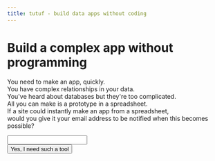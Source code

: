 ```yaml
---
title: tutuf - build data apps without coding
---
```

# Build a complex app without programming

You need to make an app, quickly.<br/>
You have complex relationships in your data.<br/>
You've heard about databases but they're too complicated.<br/>
All you can make is a prototype in a spreadsheet.<br/>
If a site could instantly make an app from a spreadsheet,<br/>
would you give it your email address to be notified when this becomes possible?

<div id="mc_embed_signup">
  <form action="https://tutuf.us9.list-manage.com/subscribe/post?u=9c8e05d83eb1f5220bf408bf2&amp;id=5e75544654&amp;f_id=00f522e1f0" method="post" id="mc-embedded-subscribe-form" name="mc-embedded-subscribe-form" class="validate" target="_self" novalidate="">
  <div id="mc_embed_signup_scroll">
    <input type="email" name="EMAIL" class="required email" id="mce-EMAIL" required="" value="">
    <div style="position: absolute; left: -5000px;" aria-hidden="true">
      /* real people should not fill this in and expect good things - do not remove this or risk form bot signups */
      <input type="text" name="b_9c8e05d83eb1f5220bf408bf2_5e75544654" tabindex="-1" value="">
    </div>
    <div class="optionalParent">
      <div class="clear foot">
        <input type="submit" name="subscribe" id="mc-embedded-subscribe" class="button" value="Yes, I need such a tool">
      </div>
    </div>
    <div id="mce-responses" class="clear foot">
      <div class="response" id="mce-error-response" style="display: none;"></div>
      <div class="response" id="mce-success-response" style="display: none;"></div>
    </div>
    </div>
  </form>
</div>

<script type="text/javascript" src="//s3.amazonaws.com/downloads.mailchimp.com/js/mc-validate.js"></script><script type="text/javascript">(function($) {window.fnames = new Array(); window.ftypes = new Array();fnames[0]='EMAIL';ftypes[0]='email';fnames[1]='FNAME';ftypes[1]='text';fnames[2]='LNAME';ftypes[2]='text';fnames[3]='ADDRESS';ftypes[3]='address';fnames[4]='PHONE';ftypes[4]='phone';fnames[5]='BIRTHDAY';ftypes[5]='birthday';}(jQuery));var $mcj = jQuery.noConflict(true);</script>
